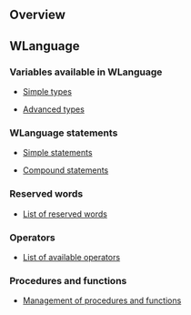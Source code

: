 
## Overview
			



<a name="NOTE1"></a>
<a name="NOTE1_1"></a>




## WLanguage
<a name="wlanguage_ELTTEXTE000098"></a>


### Variables available in WLanguage
<a name="variables_available_wlanguage_ELTPARAGRAPHE000012"></a>

- [Simple types](../Motscles/1514064.md)

- [Advanced types](../Motscles/1514041.md)



<a name="NOTE1_2"></a>


### WLanguage statements
<a name="wlanguage_statements_ELTPARAGRAPHE000022"></a>

- [Simple statements](../Motscles/1510002.md)

- [Compound statements](../Motscles/1510006.md)



<a name="NOTE1_3"></a>


### Reserved words
<a name="reserved_words_ELTPARAGRAPHE000032"></a>

- [List of reserved words](../Motscles/1511006.md)



<a name="NOTE1_4"></a>


### Operators
<a name="operators_ELTPARAGRAPHE000040"></a>

- [List of available operators](../Motscles/1512010.md)



<a name="NOTE1_5"></a>


### Procedures and functions
<a name="procedures_and_functions_ELTPARAGRAPHE000048"></a>

- [Management of procedures and functions](../Motscles/1513002.md)






